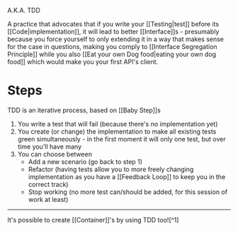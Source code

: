 A.K.A. TDD

A practice that advocates that if you write your [[Testing|test]] before its [[Code|implementation]], it will lead to better [[Interface]]s - presumably because you force yourself to only extending it in a way that makes sense for the case in questions, making you comply to [[Interface Segregation Principle]] while you also [[Eat your own Dog food|eating your own dog food]] which would make you your first API's client.

# Steps

TDD is an iterative process, based on [[Baby Step]]s 

1. You write a test that will fail (because there's no implementation yet)
2. You create (or change) the implementation to make all existing tests green simultaneously - in the first moment it will only one test, but over time you'll have many
3. You can choose between
	- Add a new scenario (go back to step 1)
	- Refactor (having tests allow you to more freely changing implementation as you have a [[Feedback Loop]] to keep you in the correct track)
	- Stop working (no more test can/should be added, for this session of work at least)

---

It's possible to create [[Container]]'s by using TDD too![^1]

[ˆ1]: https://www.thoughtworks.com/radar/techniques/tdd-ing-containers